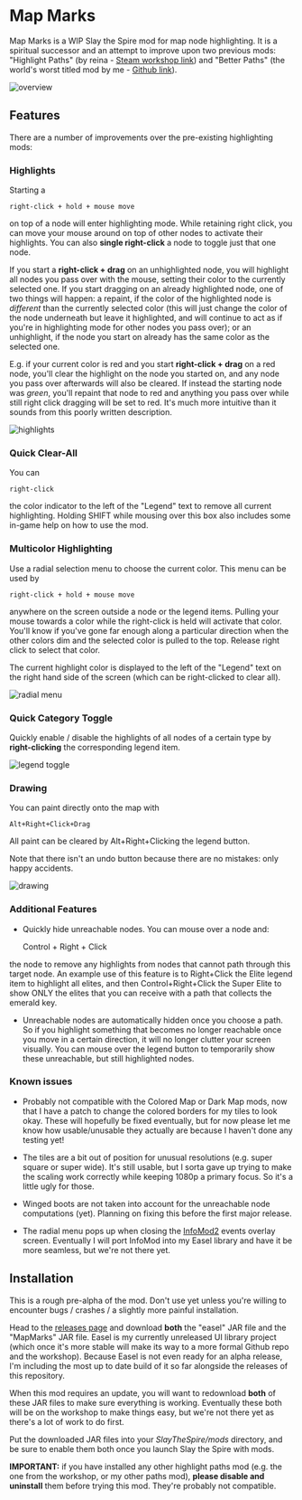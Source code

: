 # Map Marks

Map Marks is a WIP Slay the Spire mod for map node highlighting. It is a spiritual successor and an attempt to improve upon two previous mods: "Highlight Paths" (by reina - [Steam workshop link](https://steamcommunity.com/sharedfiles/filedetails/?id=1611047977)) and "Better Paths" (the world's worst titled mod by me - [Github link](https://github.com/casey-c/sts_betterpaths)).

![overview](.github/overview.png)

## Features

There are a number of improvements over the pre-existing highlighting mods:

### Highlights

Starting a

    right-click + hold + mouse move 

on top of a node will enter highlighting mode. While retaining right click, you can move your mouse around on top of other nodes to activate their highlights. You can also **single right-click** a node to toggle just that one node.

If you start a **right-click + drag** on an unhighlighted node, you will highlight all nodes you pass over with the mouse, setting their color to the currently selected one. If you start dragging on an already highlighted node, one of two things will happen: a repaint, if the color of the highlighted node is *different* than the currently selected color (this will just change the color of the node underneath but leave it highlighted, and will continue to act as if you're in highlighting mode for other nodes you pass over); or an unhighlight, if the node you start on already has the same color as the selected one.

E.g. if your current color is red and you start **right-click + drag** on a red node, you'll clear the highlight on the node you started on, and any node you pass over afterwards will also be cleared. If instead the starting node was *green*, you'll repaint that node to red and anything you pass over while still right click dragging will be set to red. It's much more intuitive than it sounds from this poorly written description.

![highlights](.github/highlight.png)

### Quick Clear-All

You can 

    right-click

the color indicator to the left of the "Legend" text to remove all current highlighting. Holding SHIFT while mousing over this box also includes some in-game help on how to use the mod.

### Multicolor Highlighting
Use a radial selection menu to choose the current color. This menu can be used by 

    right-click + hold + mouse move

anywhere on the screen outside a node or the legend items. Pulling your mouse towards a color while the right-click is held will activate that color. You'll know if you've gone far enough along a particular direction when the other colors dim and the selected color is pulled to the top. Release right click to select that color. 

The current highlight color is displayed to the left of the "Legend" text on the right hand side of the screen (which can be right-clicked to clear all).

![radial menu](.github/radial.png)

### Quick Category Toggle

Quickly enable / disable the highlights of all nodes of a certain type by **right-clicking** the corresponding legend item.

![legend toggle](.github/legend.png)

### Drawing

You can paint directly onto the map with 

    Alt+Right+Click+Drag

All paint can be cleared by Alt+Right+Clicking the legend button. 

Note that there isn't an undo button because there are no mistakes: only happy accidents.

![drawing](.github/drawing.png)

### Additional Features

* Quickly hide unreachable nodes. You can mouse over a node and:


    Control + Right + Click

the node to remove any highlights from nodes that cannot path through this target node. An example use of this feature is to Right+Click the Elite legend item to highlight all elites, and then Control+Right+Click the Super Elite to show ONLY the elites that you can receive with a path that collects the emerald key.

* Unreachable nodes are automatically hidden once you choose a path. So if you highlight something that becomes no longer reachable once you move in a certain direction, it will no longer clutter your screen visually. You can mouse over the legend button to temporarily show these unreachable, but still highlighted nodes.

### Known issues

* Probably not compatible with the Colored Map or Dark Map mods, now that I have a patch to change the colored borders for my tiles to look okay. These will hopefully be fixed eventually, but for now please let me know how usable/unusable they actually are because I haven't done any testing yet!

* The tiles are a bit out of position for unusual resolutions (e.g. super square or super wide). It's still usable, but I sorta gave up trying to make the scaling work correctly while keeping 1080p a primary focus. So it's a little ugly for those.

* Winged boots are not taken into account for the unreachable node computations (yet). Planning on fixing this before the first major release.

* The radial menu pops up when closing the [InfoMod2](https://github.com/casey-c/infomod2) events overlay screen. Eventually I will port InfoMod into my Easel library and have it be more seamless, but we're not there yet.

## Installation

This is a rough pre-alpha of the mod. Don't use yet unless you're willing to encounter bugs / crashes / a slightly more painful installation.

Head to the [releases page](https://github.com/casey-c/mapmarks/releases) and download **both** the "easel" JAR file and the "MapMarks" JAR file. Easel is my currently unreleased UI library project (which once it's more stable will make its way to a more formal Github repo and the workshop). Because Easel is not even ready for an alpha release, I'm including the most up to date build of it so far alongside the releases of this repository. 

When this mod requires an update, you will want to redownload **both** of these JAR files to make sure everything is working. Eventually these both will be on the workshop to make things easy, but we're not there yet as there's a lot of work to do first.

Put the downloaded JAR files into your *SlayTheSpire/mods* directory, and be sure to enable them both once you launch Slay the Spire with mods. 

**IMPORTANT:** if you have installed any other highlight paths mod (e.g. the one from the workshop, or my other paths mod), **please disable and uninstall** them before trying this mod. They're probably not compatible.

